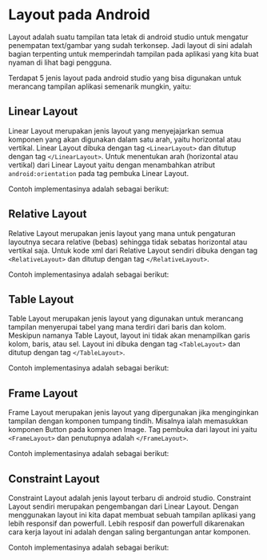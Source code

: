 # Layout pada Android

Layout adalah suatu tampilan tata letak di android studio untuk mengatur penempatan text/gambar yang sudah terkonsep. Jadi layout di sini adalah bagian terpenting untuk memperindah tampilan pada aplikasi yang kita buat nyaman di lihat bagi pengguna. 

Terdapat 5 jenis layout pada android studio yang bisa digunakan untuk merancang tampilan aplikasi semenarik mungkin, yaitu:

## Linear Layout

Linear Layout merupakan jenis layout yang menyejajarkan semua komponen yang akan digunakan dalam satu arah, yaitu horizontal atau vertikal. Linear Layout dibuka dengan tag ```<LinearLayout>``` dan ditutup dengan tag ```</LinearLayout>```. Untuk menentukan arah (horizontal atau vertikal) dari Linear Layout yaitu dengan menambahkan atribut ```android:orientation``` pada tag pembuka Linear Layout.

Contoh implementasinya adalah sebagai berikut:


## Relative Layout

Relative Layout merupakan jenis layout yang mana untuk pengaturan layoutnya secara relative (bebas) sehingga tidak sebatas horizontal atau vertikal saja. Untuk kode xml dari Relative Layout sendiri dibuka dengan tag ```<RelativeLayout>``` dan ditutup dengan tag ```</RelativeLayout>```.

Contoh implementasinya adalah sebagai berikut:


## Table Layout

Table Layout merupakan jenis layout yang digunakan untuk merancang tampilan menyerupai tabel yang mana terdiri dari baris dan kolom. Meskipun namanya Table Layout, layout ini tidak akan menampilkan garis kolom, baris, atau sel. Layout ini dibuka dengan tag ```<TableLayout>``` dan ditutup dengan tag ```</TableLayout>```.

Contoh implementasinya adalah sebagai berikut:


## Frame Layout

Frame Layout merupakan jenis layout yang dipergunakan jika menginginkan tampilan dengan komponen tumpang tindih. Misalnya ialah memasukkan komponen Button pada komponen Image. Tag pembuka dari layout ini yaitu ```<FrameLayout>``` dan penutupnya adalah ```</FrameLayout>```.

Contoh implementasinya adalah sebagai berikut:


## Constraint Layout

Constraint Layout adalah jenis layout terbaru di android studio. Constraint Layout sendiri merupakan pengembangan dari Linear Layout. Dengan menggunakan layout ini kita dapat membuat sebuah tampilan aplikasi yang lebih responsif dan powerfull. Lebih resposif dan powerfull dikarenakan cara kerja layout ini adalah dengan saling bergantungan antar komponen.

Contoh implementasinya adalah sebagai berikut:
